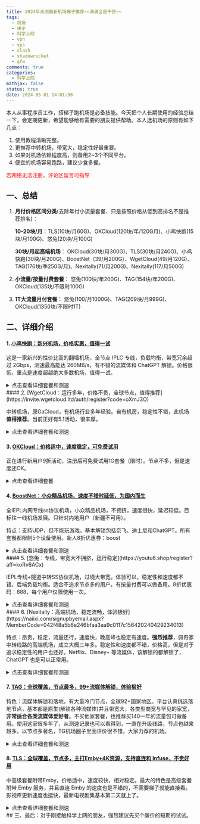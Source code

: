 ```yaml
---
title: 2024年亲测最新机场梯子推荐~~满满全是干货~~
tags:
  - 机场
  - 梯子
  - 科学上网
  - vpn
  - vps
  - clash
  - shadowrocket
  - gfw
comments: true
categories:
  - 科学上网
mathjax: false
status: true
date: 2024-05-01 14:01:58
---
```


本人从事程序员工作，搭梯子跑机场是必备技能。今天把个人长期使用的经验总结一下，会定期更新，希望能够给有需要的朋友提供帮助。本人选机场的原则有如下几点：

1. 使用教程清晰完整。
2. 更推荐中转机场，带宽大，稳定性好最重要。
3. 如果对机场依赖程度高，则备用2~3个不同平台。
4. 便宜的机场容易跑路，建议少食多餐。

 <font color="red">若网络无法注册，评论区留言可指导</font>

## 一、总结

1. **月付价格区间分类**(去除年付小流量套餐、只是按照价格从低到高排名不是推荐排名)：

   **10-20块/月**：TLS(10块/月60G)、OKCloud(120块/年/120G月)、小鸡快跑(15块/月100G)、悠兔(20块/月100G)

   **30块/月起高端机场**： OKCloud(30块/月300G)、TLS(30块/月240G)、小鸡快跑(30块/月200G)、BoostNet（39/月200G）、WgetCloud(49/月120G)、TAG(176块/季250G/月)、Nexitally(71/月200G)、Nexitally(117/月500G)

2. **小流量/按量付费套餐**： 悠兔(100块/年200G)、TAG(154块/年200G)、OKCloud(135块/不限时100G)

3. **1T大流量月付套餐**： 悠兔(100/月1000G)、TAG(209块/月999G)、OKCloud(1350块/不限时1T)

## 二、详细介绍

####  1. [小鸡快跑：新兴机场，价格实惠，值得一试](https://cc01.xiaojikp.pro/#/register?code=9edHEe9I)

这是一家新兴的性价比高的翻墙机场，全节点 IPLC 专线，负载均衡，带宽冗余超过 2Gbps，测速最高能达 260MB/s，有不错的流媒体和 ChatGPT 解锁。价格很低，重点是速度超越绝大多数机场，值得一试。

<details>
    <summary>点击查看详细套餐和测速</summary>
    <img src="https://www.projectv.cc/p/2024/04/airport-recommend/chickenrun_hu663d0ae54e4c46dc3f13be927ec8eb12_168134_1024x0_resize_q75_box.jpg" alt="小鸡快跑套餐"/>
    <img src="https://www.projectv.cc/p/2024/04/airport-recommend/chickenrun-speed.jpg" alt="小鸡快跑测速+常规流媒体测试"/>
</details>
#### 2. [WgetCloud：运行多年，价格不贵，全球节点，值得推荐](https://invite.wgetcloud.ltd/auth/register?code=oXmJ3O)

中转机场，原GaCloud，有机场行业多年经验。自有机房，稳定性不错，此机场**值得推荐**。当前正好有5.1活动，很丰厚。

<details>
    <summary>点击查看详细套餐和测速</summary>
    <img src="http://jichang.fun/wp-content/uploads/2024/05/wgetcloud_month.png" alt="WgetCloud月付套餐"/>
    <img src="http://jichang.fun/wp-content/uploads/2024/05/wgetcloud_quto.png" alt="WgetCloud季付套餐" />
    <img src="http://jichang.fun/wp-content/uploads/2024/05/wgetcloud_year.png" alt="WgetCloud年付套餐"/>
    <img src="https://camo.githubusercontent.com/ee34c06a6fb90ef19737e931ce81fed6dfc5e79e31886ad2a70671709c57eabb/68747470733a2f2f6a696368616e67636573752e636f6d2f75706c6f6164732f76706e2f6761636c6f75642e77656270" alt="WgetCloud下载速度测试"/>
    <img src="https://camo.githubusercontent.com/5d62a2d8f77bc611e4fa54f6285a24bed79c6ac068d71222d11d1cfabb758856/68747470733a2f2f6a696368616e67636573752e636f6d2f75706c6f6164732f6a696368616e672f6761636c6f75642fe6b581e5aa92e4bd932e77656270" alt="WgetCloud标准流媒体测试"/>
</details>


#### 3. [OKCloud：价格适中，速度稳定，可免费试用](https://okokcloud.net/#/register?code=z43waNsX)

正在进行新用户9折活动，注册后可免费试用1G套餐（限时）。节点不多，但是速度还OK。

<details>
    <summary>点击查看详细套餐</summary>
    <img src="http://jichang.fun/wp-content/uploads/2024/05/okcloud1-3.png" alt="OKCloud按时间计费套餐1~3号" />
    <img src="http://jichang.fun/wp-content/uploads/2024/05/okcloud4-6.png" alt="OKCloud按时间计费套餐4~6号" />
    <img src="http://jichang.fun/wp-content/uploads/2024/05/okcloud7-9.png" alt="OKCloud按量计费3个套餐" />
</details>

#### 4. [BoostNet：小众精品机场，速度不错时延低，为国内而生](https://boostnet.top/#/register?code=rkLEbTtR)

全IEPL内网专线ss协议机场，小众精品机场，不拥挤，速度很快，延迟较低。目标往一线机场发展。只针对内地用户（新疆不可用）。

特点：支持UDP，但不能玩游戏。基本解锁包括奈飞、迪士尼和ChatGPT。所有套餐都限制5个设备使用。新人8折优惠券：boost

<details>
    <summary>点击查看详细套餐和测速</summary>
    <img src="http://jichang.fun/wp-content/uploads/2024/05/boostnet.png" alt="BoostNet套餐"/>
    <img src="https://camo.githubusercontent.com/a2e85d7c496d5795d62ab4fabb413457955f73d2654de0e0f704859411b04019/68747470733a2f2f6a696368616e67636573752e636f6d2f75706c6f6164732f76706e2f626f6f73746e65742e77656270" alt="BoostNet下载速度测试" />
    <img src="https://camo.githubusercontent.com/f577635e7f964e526d2b504d645fcd49eb7e1def4fcca6b1736d6385809f87cc/68747470733a2f2f6a696368616e67636573752e636f6d2f75706c6f6164732f6a696368616e672f626f6f73746e65742fe6b581e5aa92e4bd932e77656270" alt="BoostNet标准流媒体测试"/>
</details>
#### 5. [悠兔：专线，带宽大不拥挤，运行稳定](https://youtu6.shop/register?aff=koRv6ACx)

IEPL专线+隧道中转SS协议机场，过境大带宽。体验可以，稳定性和速度都不错，后端负载均衡。适合不追求节点多的用户。有按量付费可以做备用。8折优惠码：888，每个用户仅限使用一次。

<details>
    <summary>点击查看详细套餐和测速</summary>
    <img src="http://jichang.fun/wp-content/uploads/2024/05/youtu_1-3.png" alt="悠兔套餐1-3"/>
    <img src="http://jichang.fun/wp-content/uploads/2024/05/youtu_4-6.png" alt="悠兔套餐4-6" />
    <img src="http://jichang.fun/wp-content/uploads/2024/05/youtu_89.png" alt="悠兔独享和大流量套餐"/>
    <img src="https://camo.githubusercontent.com/5cb8e8d65c9480c5d6e6366d43005d8e039a06792a9648c5e5c31a09931d1fde/68747470733a2f2f6a696368616e67636573752e636f6d2f75706c6f6164732f76706e2f796f7574752e77656270" alt="悠兔下载速度测试"/>
    <img src="https://camo.githubusercontent.com/9678806dbef8cb5592c04ac124a37da2344b3db10e75954d40a8c5bbad8c446f/68747470733a2f2f6a696368616e67636573752e636f6d2f75706c6f6164732f6a696368616e672f796f7574752fe6b581e5aa92e4bd932e77656270" alt="悠兔标准流媒体测试"/>
</details>
#### 6. [Nexitally：高端机场，稳定流畅，体验极好](https://naiixi.com/signupbyemail.aspx?MemberCode=042f48a5b6e246bfaa3aa9c0117c156420240429234013)

特点：昂贵，稳定，流量还行，速度快，晚高峰也稳定有速度。**强烈推荐**，佩奇家中转线路的高端机场，成立大概三年多。稳定性和速度都不错，价格高，但是对于追求稳定性的用户也还好。Netflix、Disney+ 等流媒体，该解锁的都解锁了，ChatGPT 也是可以正常用。

<details>
    <summary>点击查看详细套餐和测速</summary>
    <img src="http://jichang.fun/wp-content/uploads/2024/05/nexitally_basic.png" alt="Nexitally基础套餐"/>
    <img src="http://jichang.fun/wp-content/uploads/2024/05/nexitally_little_basic.png" alt="Nexitally轻量级套餐"/>
    <img src="https://www.duyaoss.com/uploaded/20240406_6611560a251b2.png" alt="Nexitally速度+部分流媒体测试"/>
</details>


#### 7. [TAG：全球覆盖，节点最多，99+流媒体解锁，体验极好](https://tagss04.pro/#/auth/eLih9H8q)

特色：流媒体解锁和落地，有大量冷门节点，全球92+国家地区。平台认真挑选落地节点，基本都是原生(解锁各种流媒体)并且带宽大，各类型商宽与罕见的家宽，**非常适合各类流媒体爱好者**。不买他家套餐，也推荐买140一年的流量包可做备用。使用这家很多年了，从测速记录也可以看得到，一直在升级线路，节点也越来越多。以节点多著名，TG机场圈子里面评价很不错，大家力荐的机场。

<details>
    <summary>点击查看详细套餐和测速</summary>
    <img src="http://jichang.fun/wp-content/uploads/2024/05/tag_1-3.png" alt="TAG套餐1-3"/>
    <img src="http://jichang.fun/wp-content/uploads/2024/05/tag_4-6.png" alt="TAG套餐4-6" />
    <img src="https://github.com/DuyaoSS/Pic/assets/34016863/72d9f0e8-6b0d-438e-83d6-551057f88442" alt="TAG速度+流媒体测试"/>
</details>


#### 8. [TLS：全球覆盖，节点多，主打Emby+4K资源，支持直连和 Infuse，不贵好用](https://tls.wiki/index.php#/register?code=O7jMDt6D)

中高级套餐附带Emby，价格适中，速度较快，相对稳定。最大的特色是高级套餐附带 Emby 服务，并且直连 Emby 的速度也是不错的，不需要梯子就能直接看。影视库更新速度也挺快，最新电视剧集基本第二天就上了。

<details>
    <summary>点击查看详细套餐和测速</summary>
    <img src="https://www.projectv.cc/p/2024/04/airport-recommend/tls_hu7e2e0a251e9f39d6c59d961e8066f5f0_183528_1024x0_resize_box_3.png" alt="TLS套餐"/>
    <img src="https://www.projectv.cc/p/2024/04/airport-recommend/tls-speed_hu413690a5c86ef2c0ad72341be76a5a73_2420298_1024x0_resize_box_3.png" alt="TLS流媒体测试"/>
</details>
## 三、最后：对于刚接触科学上网的朋友，强烈建议先买个廉价的短期的试试。

